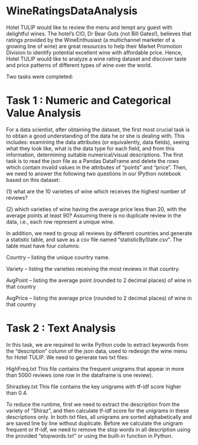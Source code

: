 # WineRatingsDataAnalysis #

Hotel TULIP would like to review the menu and tempt any guest with delightful wines. The hotel’s CIO, Dr Bear Guts (not Bill Gates!), believes that ratings provided by the WineEnthusiast (a multichannel marketer of a growing line of wine) are great resources to help their Market Promotion Division to identify potential excellent wine with affordable price. Hence, Hotel TULIP would like to analyze a wine rating dataset and discover taste and price patterns of different types of wine over the world.

Two tasks were completed:

# Task 1 : Numeric and Categorical Value Analysis

For a data scientist, after obtaining the dataset, the first most crucial task is to obtain a
good understanding of the data he or she is dealing with. This includes: examining the
data attributes (or equivalently, data fields), seeing what they look like, what is the data
type for each field, and from this information, determining suitable numerical/visual
descriptions.
The first task is to read the json file as a Pandas DataFrame and delete the rows
which contain invalid values in the attributes of “points” and “price”.
Then, we need to answer the following two questions in our IPython notebook based
on this dataset:

(1) what are the 10 varieties of wine which receives the highest number of reviews?

(2) which varieties of wine having the average price less than 20, with the average points
at least 90? Assuming there is no duplicate review in the data, i.e., each row represent
a unique wine.


In addition, we need to group all reviews by different countries and generate a statistic
table, and save as a csv file named “statisticByState.csv”. The table must have four
columns:

Country – listing the unique country name.

Variety – listing the varieties receiving the most reviews in that country.

AvgPoint – listing the average point (rounded to 2 decimal places) of wine in that
country

AvgPrice – listing the average price (rounded to 2 decimal places) of wine in that country

# Task 2 : Text Analysis

In this task, we are required to write Python code to extract keywords from the
“description” column of the json data, used to redesign the wine menu for Hotel
TULIP.
We need to generate two txt files:

HighFreq.txt This file contains the frequent unigrams that appear in more than 5000
reviews (one row in the dataframe is one review).

Shirazkey.txt This file contains the key unigrams with tf-idf score higher than 0.4.

To reduce the runtime, first we need to extract the description from the variety of
“Shiraz”, and then calculate tf-idf score for the unigrams in these descriptions
only.
In both txt files, all unigrams are sorted alphabetically and are saved line by line
without duplicate. Before we calculate the unigram frequent or tf-idf, we need to
remove the stop words in all description using the provided “stopwords.txt” or using
the built-in function in Python.
